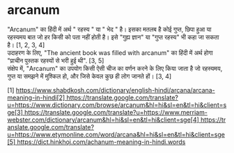 # arcanum

"Arcanum" का हिंदी में अर्थ " रहस्य " या " भेद " है। इसका मतलब है कोई गुप्त, छिपा हुआ या रहस्यमय बात जो हर किसी को पता नहीं होती है। इसे "गुह्य ज्ञान" या "गुप्त रहस्य" भी कहा जा सकता है। [1, 2, 3, 4]  
उदाहरण के लिए, "The ancient book was filled with arcanum" का हिंदी में अर्थ होगा "प्राचीन पुस्तक रहस्यों से भरी हुई थी". [3, 5]  
संक्षेप में, "Arcanum" का उपयोग किसी ऐसी चीज का वर्णन करने के लिए किया जाता है जो रहस्यमय, गुप्त या समझने में मुश्किल हो, और जिसे केवल कुछ ही लोग जानते हों। [3, 4]  

[1] https://www.shabdkosh.com/dictionary/english-hindi/arcana/arcana-meaning-in-hindi[2] https://translate.google.com/translate?u=https://www.dictionary.com/browse/arcanum&hl=hi&sl=en&tl=hi&client=sge[3] https://translate.google.com/translate?u=https://www.merriam-webster.com/dictionary/arcanum&hl=hi&sl=en&tl=hi&client=sge[4] https://translate.google.com/translate?u=https://www.etymonline.com/word/arcana&hl=hi&sl=en&tl=hi&client=sge[5] https://dict.hinkhoj.com/achanum-meaning-in-hindi.words
